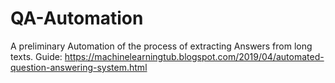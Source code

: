 # QA-Automation
A preliminary Automation of the process of extracting Answers from long texts.
Guide: https://machinelearningtub.blogspot.com/2019/04/automated-question-answering-system.html

